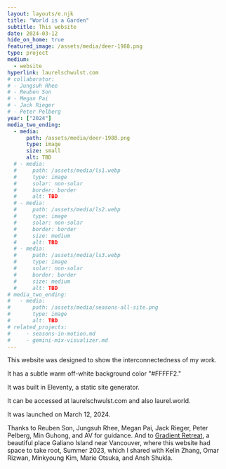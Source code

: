 ```yaml
---
layout: layouts/e.njk
title: "World is a Garden"
subtitle: This website
date: 2024-03-12
hide_on_home: true
featured_image: /assets/media/deer-1988.png
type: project
medium:
  - website
hyperlink: laurelschwulst.com
# collaborator:
# - Jungsuh Rhee
# - Reuben Son
# - Megan Pai
# - Jack Rieger
# - Peter Pelberg
year: ["2024"]
media_two_ending:
  - media:
      path: /assets/media/deer-1988.png
      type: image
      size: small
      alt: TBD
  # - media:
  #     path: /assets/media/ls1.webp
  #     type: image
  #     solar: non-solar
  #     border: border
  #     alt: TBD
  # - media:
  #     path: /assets/media/ls2.webp
  #     type: image
  #     solar: non-solar
  #     border: border
  #     size: medium
  #     alt: TBD
  # - media:
  #     path: /assets/media/ls3.webp
  #     type: image
  #     solar: non-solar
  #     border: border
  #     size: medium
  #     alt: TBD
# media_two_ending:
#   - media:
#       path: /assets/media/seasons-all-site.png
#       type: image
#       alt: TBD
# related_projects:
#     - seasons-in-motion.md
#     - gemini-mix-visualizer.md
---
```


This website was designed to show the interconnectedness of my work.

It has a subtle warm off-white background color "#FFFFF2."

It was built in Eleventy, a static site generator.

It can be accessed at laurelschwulst.com and also laurel.world.

It was launched on March 12, 2024.

<div class="small-text">
Thanks to Reuben Son, Jungsuh Rhee, Megan Pai, Jack Rieger, Peter Pelberg, Min Guhong, and AV for guidance. And to <a href="https://www.gradientretreat.com/">Gradient Retreat</a>, a beautiful place Galiano Island near Vancouver, where this website had space to take root, Summer 2023, which I shared with Kelin Zhang, Omar Rizwan, Minkyoung Kim, Marie Otsuka, and Ansh Shukla.
</div>
